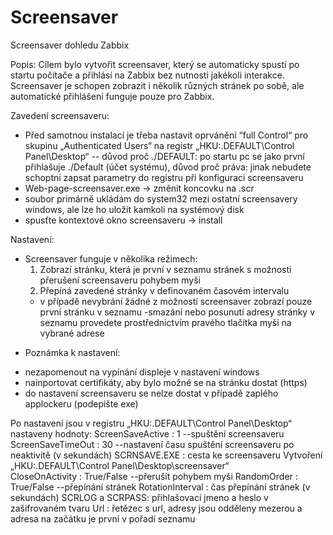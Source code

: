 # Screensaver
Screensaver dohledu Zabbix

Popis:
Cílem bylo vytvořit screensaver, který se automaticky spustí po startu počítače a přihlásí na Zabbix bez nutnosti jakékoli interakce. 
Screensaver je schopen zobrazit i několik různých stránek po sobě, ale automatické přihlášení funguje pouze pro Zabbix. 

Zavedení screensaveru:
- Před samotnou instalací je třeba nastavit oprvánění “full Control“ pro skupinu „Authenticated Users“ na registr „HKU:\.DEFAULT\Control Panel\Desktop“ -- důvod proč ./DEFAULT: po startu pc se jako první přihlašuje ./Default (účet systému), důvod proč práva: jinak nebudete schoptni zapsat parametry do registru při konfiguraci screensaveru
- Web-page-screensaver.exe -> změnit koncovku na .scr
- soubor primárně ukládám do system32 mezi ostatní screensavery windows, ale lze ho uložit kamkoli na systémový disk
- spusťte kontextové okno screensaveru -> install 

Nastavení:
- Screensaver funguje v několika režimech:
  1) Zobrazí stránku, která je první v seznamu stránek s možnosti přerušení screensaveru pohybem myši
  2) Přepíná zavedené stránky v definovaném časovém intervalu
  - v případě nevybrání žádné z možností screensaver zobrazí pouze první stránku v seznamu
-smazání nebo posunutí adresy stránky v seznamu provedete prostřednictvím pravého tlačítka myši na vybrané adrese

*  Poznámka k nastavení:
  - nezapomenout na vypínání displeje v nastavení windows
  - nainportovat certifikáty, aby bylo možné se na stránku dostat (https)
  - do nastavení screensaveru se nelze dostat v případě zaplého applockeru (podepište exe)
 
Po nastavení jsou v registru „HKU:\.DEFAULT\Control Panel\Desktop“ nastaveny hodnoty:
    ScreenSaveActive : 1 --spuštění screensaveru
    ScreenSaveTimeOut : 30 --nastavení času spuštění screensaveru po neaktivitě (v sekundách)
    SCRNSAVE.EXE : cesta ke screensaveru
Vytvoření „HKU:\.DEFAULT\Control Panel\Desktop\screensaver“   
    CloseOnActivity : True/False --přerušit pohybem myši
    RandomOrder : True/False --přepínání stránek
    RotationInterval : čas přepínání stránek (v sekundách)
    SCRLOG a SCRPASS: přihlašovací jmeno a heslo v zašifrovaném tvaru
    Url : řetězec s url, adresy jsou odděleny mezerou a adresa na začátku je první v pořadí seznamu
    
    
 
 
